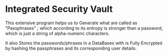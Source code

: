 # Integrated Security Vault 

This extensive program helps us to Generate what are called as "Passphrases" ; which according to its entropy is stronger than a password, which is just a string of alpha-numeric characters.

It also Stores the passwords/phrases in a DataBases with is Fully Encrypted by hashing the passphrases and its corresponding user details.
